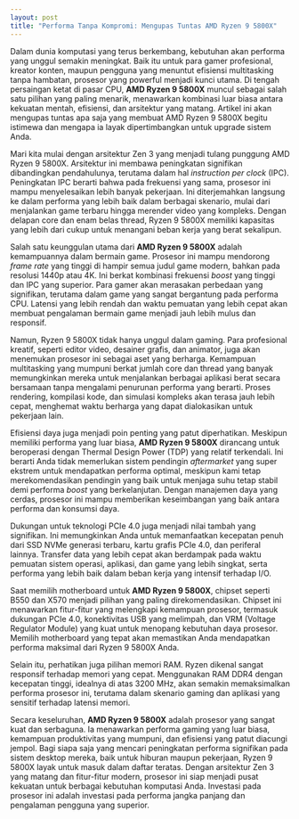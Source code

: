 ```yaml
---
layout: post
title: "Performa Tanpa Kompromi: Mengupas Tuntas AMD Ryzen 9 5800X"
---
```


Dalam dunia komputasi yang terus berkembang, kebutuhan akan performa yang unggul semakin meningkat. Baik itu untuk para gamer profesional, kreator konten, maupun pengguna yang menuntut efisiensi multitasking tanpa hambatan, prosesor yang powerful menjadi kunci utama. Di tengah persaingan ketat di pasar CPU, **AMD Ryzen 9 5800X** muncul sebagai salah satu pilihan yang paling menarik, menawarkan kombinasi luar biasa antara kekuatan mentah, efisiensi, dan arsitektur yang matang. Artikel ini akan mengupas tuntas apa saja yang membuat AMD Ryzen 9 5800X begitu istimewa dan mengapa ia layak dipertimbangkan untuk upgrade sistem Anda.

Mari kita mulai dengan arsitektur Zen 3 yang menjadi tulang punggung AMD Ryzen 9 5800X. Arsitektur ini membawa peningkatan signifikan dibandingkan pendahulunya, terutama dalam hal *instruction per clock* (IPC). Peningkatan IPC berarti bahwa pada frekuensi yang sama, prosesor ini mampu menyelesaikan lebih banyak pekerjaan. Ini diterjemahkan langsung ke dalam performa yang lebih baik dalam berbagai skenario, mulai dari menjalankan game terbaru hingga merender video yang kompleks. Dengan delapan core dan enam belas thread, Ryzen 9 5800X memiliki kapasitas yang lebih dari cukup untuk menangani beban kerja yang berat sekalipun.

Salah satu keunggulan utama dari **AMD Ryzen 9 5800X** adalah kemampuannya dalam bermain game. Prosesor ini mampu mendorong *frame rate* yang tinggi di hampir semua judul game modern, bahkan pada resolusi 1440p atau 4K. Ini berkat kombinasi frekuensi *boost* yang tinggi dan IPC yang superior. Para gamer akan merasakan perbedaan yang signifikan, terutama dalam game yang sangat bergantung pada performa CPU. Latensi yang lebih rendah dan waktu pemuatan yang lebih cepat akan membuat pengalaman bermain game menjadi jauh lebih mulus dan responsif.

Namun, Ryzen 9 5800X tidak hanya unggul dalam gaming. Para profesional kreatif, seperti editor video, desainer grafis, dan animator, juga akan menemukan prosesor ini sebagai aset yang berharga. Kemampuan multitasking yang mumpuni berkat jumlah core dan thread yang banyak memungkinkan mereka untuk menjalankan berbagai aplikasi berat secara bersamaan tanpa mengalami penurunan performa yang berarti. Proses rendering, kompilasi kode, dan simulasi kompleks akan terasa jauh lebih cepat, menghemat waktu berharga yang dapat dialokasikan untuk pekerjaan lain.

Efisiensi daya juga menjadi poin penting yang patut diperhatikan. Meskipun memiliki performa yang luar biasa, **AMD Ryzen 9 5800X** dirancang untuk beroperasi dengan Thermal Design Power (TDP) yang relatif terkendali. Ini berarti Anda tidak memerlukan sistem pendingin *aftermarket* yang super ekstrem untuk mendapatkan performa optimal, meskipun kami tetap merekomendasikan pendingin yang baik untuk menjaga suhu tetap stabil demi performa *boost* yang berkelanjutan. Dengan manajemen daya yang cerdas, prosesor ini mampu memberikan keseimbangan yang baik antara performa dan konsumsi daya.

Dukungan untuk teknologi PCIe 4.0 juga menjadi nilai tambah yang signifikan. Ini memungkinkan Anda untuk memanfaatkan kecepatan penuh dari SSD NVMe generasi terbaru, kartu grafis PCIe 4.0, dan periferal lainnya. Transfer data yang lebih cepat akan berdampak pada waktu pemuatan sistem operasi, aplikasi, dan game yang lebih singkat, serta performa yang lebih baik dalam beban kerja yang intensif terhadap I/O.

Saat memilih motherboard untuk **AMD Ryzen 9 5800X**, chipset seperti B550 dan X570 menjadi pilihan yang paling direkomendasikan. Chipset ini menawarkan fitur-fitur yang melengkapi kemampuan prosesor, termasuk dukungan PCIe 4.0, konektivitas USB yang melimpah, dan VRM (Voltage Regulator Module) yang kuat untuk menopang kebutuhan daya prosesor. Memilih motherboard yang tepat akan memastikan Anda mendapatkan performa maksimal dari Ryzen 9 5800X Anda.

Selain itu, perhatikan juga pilihan memori RAM. Ryzen dikenal sangat responsif terhadap memori yang cepat. Menggunakan RAM DDR4 dengan kecepatan tinggi, idealnya di atas 3200 MHz, akan semakin memaksimalkan performa prosesor ini, terutama dalam skenario gaming dan aplikasi yang sensitif terhadap latensi memori.

Secara keseluruhan, **AMD Ryzen 9 5800X** adalah prosesor yang sangat kuat dan serbaguna. Ia menawarkan performa gaming yang luar biasa, kemampuan produktivitas yang mumpuni, dan efisiensi yang patut diacungi jempol. Bagi siapa saja yang mencari peningkatan performa signifikan pada sistem desktop mereka, baik untuk hiburan maupun pekerjaan, Ryzen 9 5800X layak untuk masuk dalam daftar teratas. Dengan arsitektur Zen 3 yang matang dan fitur-fitur modern, prosesor ini siap menjadi pusat kekuatan untuk berbagai kebutuhan komputasi Anda. Investasi pada prosesor ini adalah investasi pada performa jangka panjang dan pengalaman pengguna yang superior.
